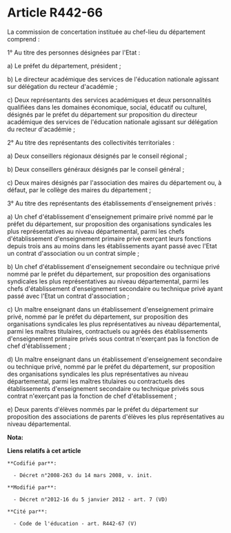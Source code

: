 # Article R442-66

La commission de concertation instituée au chef-lieu du département comprend : 

1° Au titre des personnes désignées par l'Etat : 

a) Le préfet du département, président ; 

b) Le directeur académique des services de l'éducation nationale agissant sur délégation du recteur d'académie ; 

c) Deux représentants des services académiques et deux personnalités qualifiées dans les domaines économique, social,
éducatif ou culturel, désignés par le préfet du département sur proposition du directeur académique des services de
l'éducation nationale agissant sur délégation du recteur d'académie ; 

2° Au titre des représentants des collectivités territoriales : 

a) Deux conseillers régionaux désignés par le conseil régional ; 

b) Deux conseillers généraux désignés par le conseil général ; 

c) Deux maires désignés par l'association des maires du département ou, à défaut, par le collège des maires du département ; 

3° Au titre des représentants des établissements d'enseignement privés : 

a) Un chef d'établissement d'enseignement primaire privé nommé par le préfet du département, sur proposition des
organisations syndicales les plus représentatives au niveau départemental, parmi les chefs d'établissement d'enseignement
primaire privé exerçant leurs fonctions depuis trois ans au moins dans les établissements ayant passé avec l'Etat un contrat
d'association ou un contrat simple ; 

b) Un chef d'établissement d'enseignement secondaire ou technique privé nommé par le préfet du département, sur proposition
des organisations syndicales les plus représentatives au niveau départemental, parmi les chefs d'établissement d'enseignement
secondaire ou technique privé ayant passé avec l'Etat un contrat d'association ; 

c) Un maître enseignant dans un établissement d'enseignement primaire privé, nommé par le préfet du département, sur
proposition des organisations syndicales les plus représentatives au niveau départemental, parmi les maîtres titulaires,
contractuels ou agréés des établissements d'enseignement primaire privés sous contrat n'exerçant pas la fonction de chef
d'établissement ; 

d) Un maître enseignant dans un établissement d'enseignement secondaire ou technique privé, nommé par le préfet du
département, sur proposition des organisations syndicales les plus représentatives au niveau départemental, parmi les maîtres
titulaires ou contractuels des établissements d'enseignement secondaire ou technique privés sous contrat n'exerçant pas la
fonction de chef d'établissement ; 

e) Deux parents d'élèves nommés par le préfet du département sur proposition des associations de parents d'élèves les plus
représentatives au niveau départemental.

**Nota:**



**Liens relatifs à cet article**

	**Codifié par**:

	  - Décret n°2008-263 du 14 mars 2008, v. init.

	**Modifié par**:

	  - Décret n°2012-16 du 5 janvier 2012 - art. 7 (VD)

	**Cité par**:

	  - Code de l'éducation - art. R442-67 (V)
